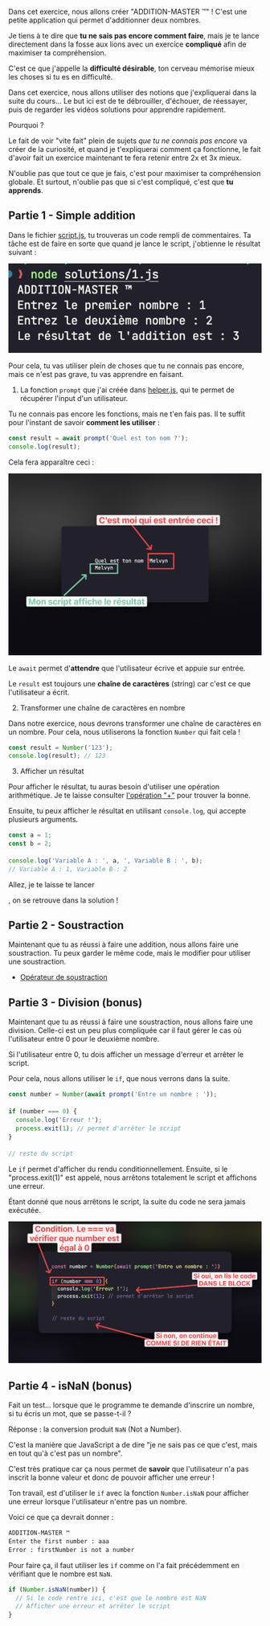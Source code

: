 Dans cet exercice, nous allons créer "ADDITION-MASTER ™️" ! C'est une petite application qui permet d'additionner deux nombres.

Je tiens à te dire que **tu ne sais pas encore comment faire**, mais je te lance directement dans la fosse aux lions avec un exercice **compliqué** afin de maximiser ta compréhension.

C'est ce que j'appelle la **difficulté désirable**, ton cerveau mémorise mieux les choses si tu es en difficulté.

Dans cet exercice, nous allons utiliser des notions que j'expliquerai dans la suite du cours... Le but ici est de te débrouiller, d'échouer, de réessayer, puis de regarder les vidéos solutions pour apprendre rapidement.

Pourquoi ?

Le fait de voir "vite fait" plein de sujets _que tu ne connais pas encore_ va créer de la curiosité, et quand je t'expliquerai comment ça fonctionne, le fait d'avoir fait un exercice maintenant te fera retenir entre 2x et 3x mieux.

N'oublie pas que tout ce que je fais, c'est pour maximiser ta compréhension globale. Et surtout, n'oublie pas que si c'est compliqué, c'est que **tu apprends**.

## Partie 1 - Simple addition

Dans le fichier [script.js](./script.js), tu trouveras un code rempli de commentaires. Ta tâche est de faire en sorte que quand je lance le script, j'obtienne le résultat suivant :

![](./images/solution1.png)

Pour cela, tu vas utiliser plein de choses que tu ne connais pas encore, mais ce n'est pas grave, tu vas apprendre en faisant.

1. La fonction `prompt` que j'ai créée dans [helper.js](./helper.js), qui te permet de récupérer l'input d'un utilisateur.

Tu ne connais pas encore les fonctions, mais ne t'en fais pas. Il te suffit pour l'instant de savoir **comment les utiliser** :

```js
const result = await prompt('Quel est ton nom ?');
console.log(result);
```

Cela fera apparaître ceci :

![](./images/prompt-fn.png)

Le `await` permet d'**attendre** que l'utilisateur écrive et appuie sur entrée.

Le `result` est toujours une **chaîne de caractères** (string) car c'est ce que l'utilisateur a écrit.

2. Transformer une chaîne de caractères en nombre

Dans notre exercice, nous devrons transformer une chaîne de caractères en un nombre. Pour cela, nous utiliserons la fonction `Number` qui fait cela !

```js
const result = Number('123');
console.log(result); // 123
```

3. Afficher un résultat

Pour afficher le résultat, tu auras besoin d'utiliser une opération arithmétique. Je te laisse consulter [l'opération "+"](https://developer.mozilla.org/fr/docs/Web/JavaScript/Reference/Operators/Addition) pour trouver la bonne.

Ensuite, tu peux afficher le résultat en utilisant `console.log`, qui accepte plusieurs arguments.

```js
const a = 1;
const b = 2;

console.log('Variable A : ', a, ', Variable B : ', b);
// Variable A : 1, Variable B : 2
```

Allez, je te laisse te lancer

, on se retrouve dans la solution !

## Partie 2 - Soustraction

Maintenant que tu as réussi à faire une addition, nous allons faire une soustraction. Tu peux garder le même code, mais le modifier pour utiliser une soustraction.

- [Opérateur de soustraction](https://developer.mozilla.org/fr/docs/Web/JavaScript/Reference/Operators/Subtraction)

## Partie 3 - Division (bonus)

Maintenant que tu as réussi à faire une soustraction, nous allons faire une division. Celle-ci est un peu plus compliquée car il faut gérer le cas où l'utilisateur entre 0 pour le deuxième nombre.

Si l'utilisateur entre 0, tu dois afficher un message d'erreur et arrêter le script.

Pour cela, nous allons utiliser le `if`, que nous verrons dans la suite.

```js
const number = Number(await prompt('Entre un nombre : '));

if (number === 0) {
  console.log('Erreur !');
  process.exit(1); // permet d'arrêter le script
}

// reste du script
```

Le `if` permet d'afficher du rendu conditionnellement. Ensuite, si le "process.exit(1)" est appelé, nous arrêtons totalement le script et affichons une erreur.

Étant donné que nous arrêtons le script, la suite du code ne sera jamais exécutée.

![](images/if-explication.png)

## Partie 4 - isNaN (bonus)

Fait un test... lorsque que le programme te demande d'inscrire un nombre, si tu écris un mot, que se passe-t-il ?

Réponse : la conversion produit `NaN` (Not a Number).

C'est la manière que JavaScript a de dire "je ne sais pas ce que c'est, mais en tout qu'à c'est pas un nombre".

C'est très pratique car ça nous permet de **savoir** que l'utilisateur n'a pas inscrit la bonne valeur et donc de pouvoir afficher une erreur !

Ton travail, est d'utiliser le `if` avec la fonction `Number.isNaN` pour afficher une erreur lorsque l'utilisateur n'entre pas un nombre.

Voici ce que ça devrait donner :

```bash
ADDITION-MASTER ™️
Enter the first number : aaa
Error : firstNumber is not a number
```

Pour faire ça, il faut utiliser les `if` comme on l'a fait précédemment en vérifiant que le nombre est `NaN`.

```js
if (Number.isNaN(number)) {
  // Si le code rentre ici, c'est que le nombre est NaN
  // Afficher une erreur et arrêter le script
}
```

